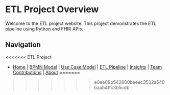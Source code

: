 # ETL Project Overview

Welcome to the ETL project website. This project demonstrates the ETL pipeline using Python and FHIR APIs.

## Navigation

<<<<<<< ETL Project
- [Home](index.md) | [BPMN Model](bpmn.md) | [Use Case Model](use_case.md) | [ETL Pipeline](etl_pipeline.md) | [Insights](insights.md) | [Team Contributions](team.md) | [About](about.md)
=======

>>>>>>> e0ee09b542800beeec3532a540baab4ffc3b5cdb
